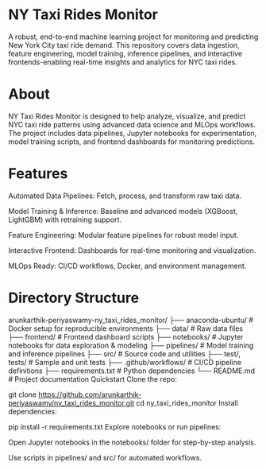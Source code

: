 # NY Taxi Rides Monitor
A robust, end-to-end machine learning project for monitoring and predicting New York City taxi ride demand. This repository covers data ingestion, feature engineering, model training, inference pipelines, and interactive frontends-enabling real-time insights and analytics for NYC taxi rides.

# About
NY Taxi Rides Monitor is designed to help analyze, visualize, and predict NYC taxi ride patterns using advanced data science and MLOps workflows. The project includes data pipelines, Jupyter notebooks for experimentation, model training scripts, and frontend dashboards for monitoring predictions.

# Features
Automated Data Pipelines: Fetch, process, and transform raw taxi data.

Model Training & Inference: Baseline and advanced models (XGBoost, LightGBM) with retraining support.

Feature Engineering: Modular feature pipelines for robust model input.

Interactive Frontend: Dashboards for real-time monitoring and visualization.

MLOps Ready: CI/CD workflows, Docker, and environment management.

# Directory Structure

arunkarthik-periyaswamy-ny_taxi_rides_monitor/
├── anaconda-ubuntu/         # Docker setup for reproducible environments
├── data/                    # Raw data files
├── frontend/                # Frontend dashboard scripts
├── notebooks/               # Jupyter notebooks for data exploration & modeling
├── pipelines/               # Model training and inference pipelines
├── src/                     # Source code and utilities
├── test/, tests/            # Sample and unit tests
├── .github/workflows/       # CI/CD pipeline definitions
├── requirements.txt         # Python dependencies
└── README.md                # Project documentation
Quickstart
Clone the repo:


git clone https://github.com/arunkarthik-periyaswamy/ny_taxi_rides_monitor.git
cd ny_taxi_rides_monitor
Install dependencies:


pip install -r requirements.txt
Explore notebooks or run pipelines:

Open Jupyter notebooks in the notebooks/ folder for step-by-step analysis.

Use scripts in pipelines/ and src/ for automated workflows.
